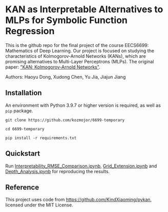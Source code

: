 # KAN as Interpretable Alternatives to MLPs for Symbolic Function Regression

This is the github repo for the final project of the course EECS6699: Mathematics of Deep Learning. Our project is focused on studying the characteristics of Kolmogorov-Arnold Networks (KANs), which are promising alternatives to Multi-Layer Perceptrons (MLPs).
The original paper: ["KAN: Kolmogorov-Arnold Networks"](https://arxiv.org/abs/2404.19756).

Authors: Haoyu Dong, Xudong Chen, Yu Jia, Jiajun Jiang

## Installation
An environment with Python 3.9.7 or higher version is required, as well as `pip` package.

```
git clone https://github.com/kozmojor/6699-temporary

cd 6699-temporary

pip install -r requirements.txt
```

## Quickstart
Run [Interpretability_RMSE_Comparison.ipynb](./Interpretability_RMSE_Comparison.ipynb), [Grid_Extension.ipynb](./Grid_Extension.ipynb) and [Depth_Analysis.ipynb](./Depth_Analysis.ipynb) for reproducing the results.

## Reference
This project uses code from https://github.com/KindXiaoming/pykan, licensed under the MIT License.
